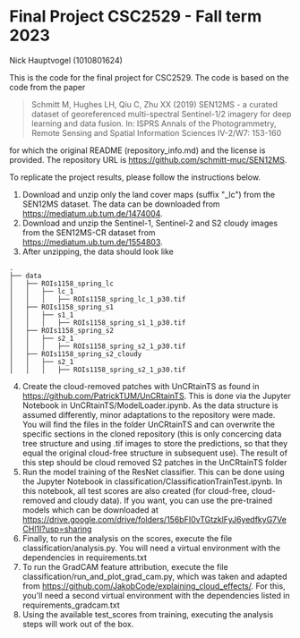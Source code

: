 # Final Project CSC2529 - Fall term 2023
Nick Hauptvogel (1010801624)

This is the code for the final project for CSC2529. The code is based on the code from the paper 
> Schmitt M, Hughes LH, Qiu C, Zhu XX (2019) SEN12MS - a curated dataset of georeferenced multi-spectral Sentinel-1/2 imagery for deep learning and data fusion. In: ISPRS Annals of the Photogrammetry, Remote Sensing and Spatial Information Sciences IV-2/W7: 153-160

for which the original README (repository_info.md) and the license is provided. The repository URL is https://github.com/schmitt-muc/SEN12MS.

To replicate the project results, please follow the instructions below.

1. Download and unzip only the land cover maps (suffix "_lc") from the SEN12MS dataset. The data can be downloaded from https://mediatum.ub.tum.de/1474004.
2. Download and unzip the Sentinel-1, Sentinel-2 and S2 cloudy images from the SEN12MS-CR dataset from https://mediatum.ub.tum.de/1554803.
3. After unzipping, the data should look like
```
.
├── data
│   ├── ROIs1158_spring_lc
│   │   ├── lc_1
│   │   │   ├── ROIs1158_spring_lc_1_p30.tif
│   ├── ROIs1158_spring_s1
│   │   ├── s1_1
│   │   │   ├── ROIs1158_spring_s1_1_p30.tif
│   ├── ROIs1158_spring_s2
│   │   ├── s2_1
│   │   │   ├── ROIs1158_spring_s2_1_p30.tif
│   ├── ROIs1158_spring_s2_cloudy
│   │   ├── s2_1
│   │   │   ├── ROIs1158_spring_s2_1_p30.tif
```

4. Create the cloud-removed patches with UnCRtainTS as found in https://github.com/PatrickTUM/UnCRtainTS. This is done via the Jupyter Notebook in UnCRtainTS/ModelLoader.ipynb. As the data structure is assumed differently, minor adaptations to the repository were made. You will find the files in the folder UnCRtainTS and can overwrite the specific sections in the cloned repository (this is only concercing data tree structure and using .tif images to store the predictions, so that they equal the original cloud-free structure in subsequent use). The result of this step should be cloud removed S2 patches in the UnCRtainTS folder
5. Run the model training of the ResNet classifier. This can be done using the Jupyter Notebook in classification/ClassificationTrainTest.ipynb. In this notebook, all test scores are also created (for cloud-free, cloud-removed and cloudy data). If you want, you can use the pre-trained models which can be downloaded at https://drive.google.com/drive/folders/156bFI0vTGtzklFyJ6yedfkyG7VeCHl1I?usp=sharing
6. Finally, to run the analysis on the scores, execute the file classification/analysis.py. You will need a virtual environment with the dependencies in requirements.txt
7. To run the GradCAM feature attribution, execute the file classification/run_and_plot_grad_cam.py, which was taken and adapted from https://github.com/JakobCode/explaining_cloud_effects/. For this, you'll need a second virtual environment with the dependencies listed in requirements_gradcam.txt
8. Using the available test_scores from training, executing the analysis steps will work out of the box.
